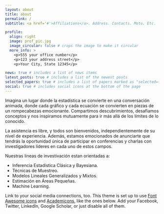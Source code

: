 ```yaml
---
layout: about
title: about
permalink: /
subtitle: <a href='#'>Affiliations</a>. Address. Contacts. Moto. Etc.

profile:
  align: right
  image: prof_pic.jpg
  image_circular: false # crops the image to make it circular
  more_info: >
    <p>555 your office number</p>
    <p>123 your address street</p>
    <p>Your City, State 12345</p>

news: true # includes a list of news items
latest_posts: true # includes a list of the newest posts
selected_papers: true # includes a list of papers marked as "selected={true}"
social: true # includes social icons at the bottom of the page
---
```


Imagina un lugar donde la estadística se convierte en una conversación animada, donde cada gráfico y cada ecuación se convierten en piezas de un rompecabezas emocionante. Compartimos descubrimientos, desafiamos conceptos y nos inspiramos mutuamente para ir más allá de los límites de lo conocido.

La asistencia es libre, y todos son bienvenidos, independientemente de su nivel de experiencia. Además, estamos emocionados de anunciarte que tendrás la oportunidad única de participar en conferencias y charlas con investigadores líderes en cada uno de estos campos. 

Nuestras lineas de investivación estan orientadas a:

- Inferencia Estadística Clásica y Bayesiana.
- Técnicas de Muestreo.
- Modelos Lineales Generalizados y Mixtos.
- Estimación en Áreas Pequeñas.
- Machine Learning.

Link to your social media connections, too. This theme is set up to use [Font Awesome icons](https://fontawesome.com/) and [Academicons](https://jpswalsh.github.io/academicons/), like the ones below. Add your Facebook, Twitter, LinkedIn, Google Scholar, or just disable all of them.
